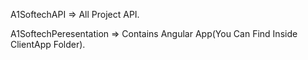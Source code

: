 A1SoftechAPI => All Project API.


A1SoftechPeresentation => Contains Angular App(You Can Find Inside ClientApp Folder).
